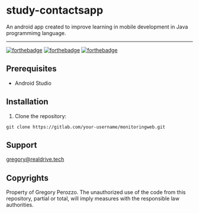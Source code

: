# study-contactsapp

An android app created to improve learning in mobile development in Java programmimg language.

<hr>

[![forthebadge](https://forthebadge.com/images/badges/made-with-java.svg)](http://forthebadge.com)
[![forthebadge](https://forthebadge.com/images/badges/powered-by-coffee.svg)](http://forthebadge.com)
[![forthebadge](http://forthebadge.com/images/badges/built-with-love.svg)](http://forthebadge.com)


## Prerequisites

- Android Studio

## Installation

1. Clone the repository:

```
git clone https://gitlab.com/your-username/monitoringweb.git
```

## Support
gregory@realdrive.tech

## Copyrights
Property of Gregory Perozzo. The unauthorized use of the code from this repository, partial or total, will imply measures with the responsible law authorities.
